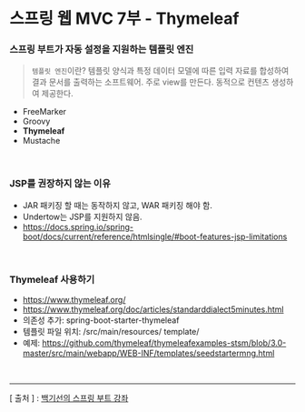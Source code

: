 스프링 웹 MVC 7부 - Thymeleaf
===

### 스프링 부트가 자동 설정을 지원하는 템플릿 엔진
  >  `템플릿 엔진`이란? 템플릿 양식과 특정 데이터 모델에 따른 입력 자료를 합성하여 결과 문서를 출력하는 소프트웨어.
주로 view를 만든다. 동적으로 컨텐츠 생성하여 제공한다.
  + FreeMarker
  + Groovy
  + **Thymeleaf**
  + Mustache

<br/>

### JSP를 권장하지 않는 이유
  + JAR 패키징 할 때는 동작하지 않고, WAR 패키징 해야 함.
  + Undertow는 JSP를 지원하지 않음.
  + https://docs.spring.io/spring-boot/docs/current/reference/htmlsingle/#boot-features-jsp-limitations
  
<br/>

### Thymeleaf 사용하기
   + https://www.thymeleaf.org/
   + https://www.thymeleaf.org/doc/articles/standarddialect5minutes.html
   + 의존성 추가: spring-boot-starter-thymeleaf
   + 템플릿 파일 위치: /src/main/resources/ template/
   + 예제: https://github.com/thymeleaf/thymeleafexamples-stsm/blob/3.0-master/src/main/webapp/WEB-INF/templates/seedstartermng.html
   
<br/>

---
[ 출처 ] : [백기선의 스프링 부트 강좌](https://www.inflearn.com/course/%EC%8A%A4%ED%94%84%EB%A7%81%EB%B6%80%ED%8A%B8/)
